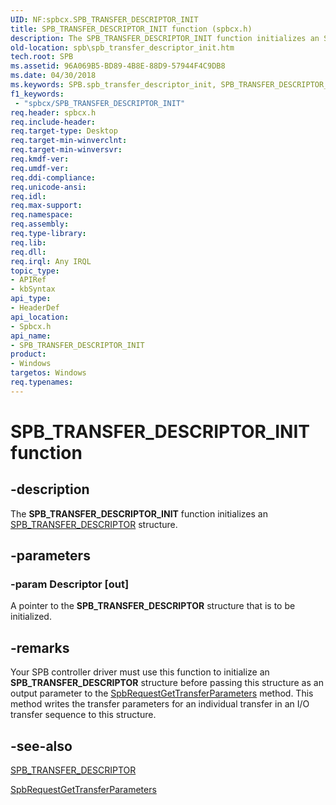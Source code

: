 ```yaml
---
UID: NF:spbcx.SPB_TRANSFER_DESCRIPTOR_INIT
title: SPB_TRANSFER_DESCRIPTOR_INIT function (spbcx.h)
description: The SPB_TRANSFER_DESCRIPTOR_INIT function initializes an SPB_TRANSFER_DESCRIPTOR structure.
old-location: spb\spb_transfer_descriptor_init.htm
tech.root: SPB
ms.assetid: 96A069B5-BD89-4B8E-88D9-57944F4C9DB8
ms.date: 04/30/2018
ms.keywords: SPB.spb_transfer_descriptor_init, SPB_TRANSFER_DESCRIPTOR_INIT, SPB_TRANSFER_DESCRIPTOR_INIT function [Buses], spbcx/SPB_TRANSFER_DESCRIPTOR_INIT
f1_keywords:
 - "spbcx/SPB_TRANSFER_DESCRIPTOR_INIT"
req.header: spbcx.h
req.include-header: 
req.target-type: Desktop
req.target-min-winverclnt: 
req.target-min-winversvr: 
req.kmdf-ver: 
req.umdf-ver: 
req.ddi-compliance: 
req.unicode-ansi: 
req.idl: 
req.max-support: 
req.namespace: 
req.assembly: 
req.type-library: 
req.lib: 
req.dll: 
req.irql: Any IRQL
topic_type:
- APIRef
- kbSyntax
api_type:
- HeaderDef
api_location:
- Spbcx.h
api_name:
- SPB_TRANSFER_DESCRIPTOR_INIT
product:
- Windows
targetos: Windows
req.typenames: 
---
```


# SPB_TRANSFER_DESCRIPTOR_INIT function


## -description


The <b>SPB_TRANSFER_DESCRIPTOR_INIT</b> function initializes an  <a href="https://docs.microsoft.com/windows-hardware/drivers/ddi/spbcx/ns-spbcx-spb_transfer_descriptor">SPB_TRANSFER_DESCRIPTOR</a> structure.


## -parameters




### -param Descriptor [out]

A pointer to the <b>SPB_TRANSFER_DESCRIPTOR</b> structure that is to be initialized.


## -remarks



Your SPB controller driver must use this function to initialize an <b>SPB_TRANSFER_DESCRIPTOR</b> structure before passing this structure as an output parameter to the <a href="https://docs.microsoft.com/windows-hardware/drivers/ddi/spbcx/nf-spbcx-spbrequestgettransferparameters">SpbRequestGetTransferParameters</a> method. This method writes the transfer parameters for an individual transfer in an I/O transfer sequence to this structure.




## -see-also




<a href="https://docs.microsoft.com/windows-hardware/drivers/ddi/spbcx/ns-spbcx-spb_transfer_descriptor">SPB_TRANSFER_DESCRIPTOR</a>



<a href="https://docs.microsoft.com/windows-hardware/drivers/ddi/spbcx/nf-spbcx-spbrequestgettransferparameters">SpbRequestGetTransferParameters</a>
 

 

